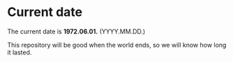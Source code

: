 # Current date

The current date is **1972.06.01.** (YYYY.MM.DD.)

This repository will be good when the world ends, so we will know how long it lasted.